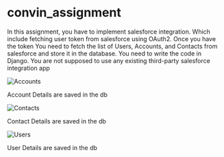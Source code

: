 # convin_assignment



 In this assignment, you have to implement salesforce integration. Which include
fetching user token from salesforce using OAuth2. Once you have the token You need to
fetch the list of Users, Accounts, and Contacts from salesforce and store it in the
database.
You need to write the code in Django. You are not supposed to use any existing
third-party salesforce integration app



![Accounts](https://user-images.githubusercontent.com/56450488/146635093-7670387c-bc0e-4b7a-a5cb-b0a827a1c616.png)

Account Details are saved in the db


![Contacts](https://user-images.githubusercontent.com/56450488/146635106-bb46d145-6aeb-48c2-beff-0ff0ab03b45c.png)

Contact Details are saved in the db


![Users](https://user-images.githubusercontent.com/56450488/146635119-977110a5-1353-4482-bc0d-76ae218e0c86.png)

User Details are saved in the db
